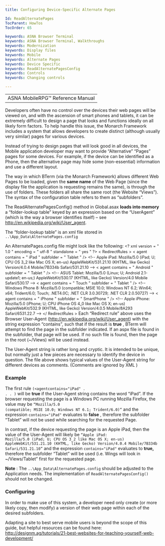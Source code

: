 ```yaml
---
title: Configuring Device-Specific Alternate Pages

Id: ReadAlternatePages
TocParent: HowTos
TocOrder: 65

keywords: ASNA Browser Terminal
keywords: ASNA Browser Terminal, Walkthroughs
keywords: Modernization
keywords: Display files
keywords: Mobile
keywords: Alternate Pages
keywords: Device Specific
keywords: ReadAlternatePagesConfig
keywords: Controls
keywords: Changing controls

---
```


<table>
			    <tr>
			       <td>
				   <span class="OH_MultiViewContainerPanelDhtmlTable">ASNA 
				   MobileRPG&#8482; Reference Manual<br />
				   </span>
				    </td>
			    </tr>
</table>

Developers often have no control over the devices their web pages will be viewed on, and with the ascension of smart phones and tablets, it can be extremely difficult to design a page that looks and functions ideally on all likely form factors. To help handle this issue, the Monarch Framework includes a system that allows developers to create distinct (although usually very similar) pages for various devices. 

Instead of trying to design pages that will look good in all devices, the Mobile application developer may want to provide “Alternative” “Pages” pages for some devices. For example, if the device can be identified as a Phone, then the alternative page may hide some (non-essential) information and use a different layout.

The way in which BTerm (via the Monarch Framework) allows different Web Pages to be loaded, given the **same name** of the Web Page (since the display file the application is requesting remains the same), is through the use of folders. These folders all share the same root (the Website “Views”). The syntax of the configuration table refers to them as “subfolders”.

The ReadAlternatePagesConfig() method in Global.asax **loads into memory** a “folder-lookup table” keyed by an expression based on the “UserAgent” (which is the way a browser identifies itself) – see <a href="http://en.wikipedia.org/wiki/User_agent" target="_blank"> http://en.wikipedia.org/wiki/User_agent</a>.

The “folder-lookup table” is an xml file stored in <code>..\App_Data\AlternatePages.config</code>

An AlternatePages.config file might look like the following:
<span style="font-size: 11pt;">
 <span style="font-size: 9.5pt; background-color: white;">
							&lt;?</span> <span style="font-size: 9.5pt; background-color: white;">xml</span> <span style="font-size: 9.5pt; background-color: white;">version</span> <span style="font-size: 9.5pt; background-color: white;">=</span> <span style="font-size: 9.5pt; background-color: white;">"</span> <span style="font-size: 9.5pt; background-color: white;">1.0</span> <span style="font-size: 9.5pt; background-color: white;">"</span> <span style="font-size: 9.5pt; background-color: white;">encoding</span> <span style="font-size: 9.5pt; background-color: white;">=</span> <span style="font-size: 9.5pt; background-color: white;">"</span> <span style="font-size: 9.5pt; background-color: white;">utf-8</span> <span style="font-size: 9.5pt; background-color: white;">"</span> <span style="font-size: 9.5pt; background-color: white;">standalone</span> <span style="font-size: 9.5pt; background-color: white;">=</span> <span style="font-size: 9.5pt; background-color: white;">"</span> <span style="font-size: 9.5pt; background-color: white;">yes</span> <span style="font-size: 9.5pt; background-color: white;">"</span> <span style="font-size: 9.5pt; background-color: white;">?&gt;</span> </span> <span style="font-size: 11pt;">
 <span style="font-size: 9.5pt; background-color: white;">
							&lt;</span> <span style="font-size: 9.5pt; background-color: white;">RedirectRules</span> <span style="font-size: 9.5pt; background-color: white;">&gt;</span> </span> <span style="font-size: 11pt;">
 <span style="font-size: 9.5pt; background-color: white;">
							&lt;</span> <span style="font-size: 9.5pt; background-color: white;">agent</span> <span style="font-size: 9.5pt; background-color: white;">contains</span> <span style="font-size: 9.5pt; background-color: white;">=</span> <span style="font-size: 9.5pt; background-color: white;">"</span> <span style="font-size: 9.5pt; background-color: white;">iPad</span> <span style="font-size: 9.5pt; background-color: white;">"</span> <span style="font-size: 9.5pt; background-color: white;">subfolder</span> <span style="font-size: 9.5pt; background-color: white;">=</span> <span style="font-size: 9.5pt; background-color: white;">"</span> <span style="font-size: 9.5pt; background-color: white;">Tablet</span> <span style="font-size: 9.5pt; background-color: white;">"</span> <span style="font-size: 9.5pt; background-color: white;">/&gt;</span> </span> <span style="font-size: 11pt;">
 <span style="font-size: 9.5pt; background-color: white;">
							&lt;!--</span> <span style="font-size: 9.5pt; background-color: white;">Apple 
							iPad: Mozilla/5.0 (iPad; U; CPU OS 3_2 like Mac OS 
							X; en-us) AppleWebKit/531.21.10 (KHTML, like Gecko) 
							Version/4.0.4 Mobile/7B334b Safari/531.21.10 </span>
 <span style="font-size: 9.5pt; background-color: white;">
							--&gt;</span> </span> <span style="font-size: 11pt;">
 <span style="font-size: 9.5pt; background-color: white;">
							&lt;</span> <span style="font-size: 9.5pt; background-color: white;">agent</span> <span style="font-size: 9.5pt; background-color: white;">contains</span> <span style="font-size: 9.5pt; background-color: white;">=</span> <span style="font-size: 9.5pt; background-color: white;">"</span> <span style="font-size: 9.5pt; background-color: white;">Android</span> <span style="font-size: 9.5pt; background-color: white;">"</span> <span style="font-size: 9.5pt; background-color: white;">subfolder</span> <span style="font-size: 9.5pt; background-color: white;">=</span> <span style="font-size: 9.5pt; background-color: white;">"</span> <span style="font-size: 9.5pt; background-color: white;">Tablet</span> <span style="font-size: 9.5pt; background-color: white;">"</span> <span style="font-size: 9.5pt; background-color: white;">/&gt;</span> </span> <span style="font-size: 11pt;">
 <span style="font-size: 9.5pt; background-color: white;">
							&lt;!--</span> <span style="font-size: 9.5pt; background-color: white;">ASUS 
							Tablet: Mozilla/5.0 (Linux; U; Android 2.1-update1; 
							en-us;) AppleWebKit/530.17 (KHTML, like Gecko) 
							Version/4.0 Mobile Safari/530.17 </span> <span style="font-size: 9.5pt; background-color: white;">
							--&gt;</span> </span> <span style="font-size: 11pt;">
 <span style="font-size: 9.5pt; background-color: white;">
							&lt;</span> <span style="font-size: 9.5pt; background-color: white;">agent</span> <span style="font-size: 9.5pt; background-color: white;">contains</span> <span style="font-size: 9.5pt; background-color: white;">=</span> <span style="font-size: 9.5pt; background-color: white;">"</span> <span style="font-size: 9.5pt; background-color: white;">Touch</span> <span style="font-size: 9.5pt; background-color: white;">"</span> <span style="font-size: 9.5pt; background-color: white;">subfolder</span> <span style="font-size: 9.5pt; background-color: white;">=</span> <span style="font-size: 9.5pt; background-color: white;">"</span> <span style="font-size: 9.5pt; background-color: white;">Tablet</span> <span style="font-size: 9.5pt; background-color: white;">"</span> <span style="font-size: 9.5pt; background-color: white;">/&gt;</span> </span> <span style="font-size: 11pt;">
 <span style="font-size: 9.5pt; background-color: white;">
							&lt;!--</span> <span style="font-size: 9.5pt; background-color: white;">Windows 
							Phone 8: Mozilla/5.0 (compatible; MSIE 10.0; Windows 
							NT 6.2; Win64; x64; Trident/6.0; Touch; .NET4.0C; 
							.NET CLR 3.0.30729; .NET CLR 2.0.50727) </span>
 <span style="font-size: 9.5pt; background-color: white;">
							--&gt;</span> </span> <span style="font-size: 11pt;">
 <span style="font-size: 9.5pt; background-color: white;">
							&lt;</span> <span style="font-size: 9.5pt; background-color: white;">agent</span> <span style="font-size: 9.5pt; background-color: white;">contains</span> <span style="font-size: 9.5pt; background-color: white;">=</span> <span style="font-size: 9.5pt; background-color: white;">"</span> <span style="font-size: 9.5pt; background-color: white;">iPhone</span> <span style="font-size: 9.5pt; background-color: white;">"</span> <span style="font-size: 9.5pt; background-color: white;">subfolder</span> <span style="font-size: 9.5pt; background-color: white;">=</span> <span style="font-size: 9.5pt; background-color: white;">"</span> <span style="font-size: 9.5pt; background-color: white;">SmartPhone</span> <span style="font-size: 9.5pt; background-color: white;">"</span> <span style="font-size: 9.5pt; background-color: white;">/&gt;</span> </span> <span style="font-size: 11pt;">
 <span style="font-size: 9.5pt; background-color: white;">
							&lt;!--</span> <span style="font-size: 9.5pt; background-color: white;">Apple 
							iPhone: Mozilla/5.0 (iPhone; U; CPU iPhone OS 4_0 
							like Mac OS X; en-us) AppleWebKit/532.9 (KHTML, like 
							Gecko) Version/4.0.5 Mobile/8A293 Safari/6531.22.7
							</span> <span style="font-size: 9.5pt; background-color: white;">
							--&gt;</span> </span> <span style="font-size: 11pt;">
 <span style="font-size: 9.5pt; background-color: white;">
							&lt;/</span> <span style="font-size: 9.5pt; background-color: white;">RedirectRules</span> <span style="font-size: 9.5pt; background-color: white;">&gt;</span> </span>
Each “Redirect rule” above uses the Browser User-Agent (<a href="http://en.wikipedia.org/wiki/User_agent" target="_blank">http://en.wikipedia.org/wiki/User_agent</a>) with the string expression “contains”, such that if the result is **true** , BTerm will attempt to find the page in the subfolder indicated. If an aspx file is found in the subfolder, that page will be used. If no such file is found, then the page in the root (~/Views) will be used instead.

The User-Agent string is rather long and cryptic. It is intended to be unique, but normally just a few pieces are necessary to identify the device in question. The file above shows typical values of the User-Agent string for different devices as comments. (Comments are ignored by XML )

### Example
The first rule <code class="prettyprint">(&lt;agentcontains="iPad" . . . )</code> will be **true** if the User-Agent string contains the word “iPad”. If the browser requesting the page is a Windows PC running Mozilla Firefox, the value may be <code>“Mozilla/5.0 (compatible; MSIE 10.0; Windows NT 6.1; Trident/6.0)“</code> and the expression <code>contains="iPad"</code> evaluates to **false** , therefore the subfolder “Tablet” will not be used while searching for the requested Page.

In contrast, if the device requesting the page is an Apple iPad, then the value of the User-Agent will likely be <code>“Apple iPad: Mozilla/5.0 (iPad; U; CPU OS 3_2 like Mac OS X; en-us) AppleWebKit/531.21.10 (KHTML, like Gecko) Version/4.0.4 Mobile/7B334b Safari/531.21.10”</code> and the expression <code>contains="iPad"</code> evaluates to **true,** therefore the subfolder “Tablet” will be used (i.e. Wings will look in ~/Views/Tablet” first for the requested page.

**Note** : The <code>..\App_Data\AlternatePages.config</code> should be adjusted to the Application needs. The implementation of <code>ReadAlternatePagesConfig()</code> should not be changed.

### Configuring
In order to make use of this system, a developer need only create (or more likely copy, then modify) a version of their web page within each of the desired subfolders. 

Adapting a site to best serve mobile users is beyond the scope of this guide, but helpful resources can be found here: <a href="http://designm.ag/tutorials/21-best-websites-for-teaching-yourself-web-development/"> http://designm.ag/tutorials/21-best-websites-for-teaching-yourself-web-development/</a>
